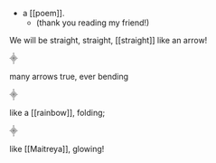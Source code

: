 - a [[poem]].
  - (thank you reading my friend!)
  
We will be straight,
  straight,
  [[straight]] like an arrow!

⸎

many arrows true, 
   ever bending

⸎

like a [[rainbow]], 
     folding;

⸎

like [[Maitreya]], 
     glowing!
